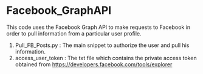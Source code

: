 # Facebook_GraphAPI
This code uses the Facebook Graph API to make requests to Facebook in order to pull information from a particular user profile.

1. Pull_FB_Posts.py : The main snippet to authorize the user and pull his information.
2. access_user_token : The txt file which contains the private access token obtained from https://developers.facebook.com/tools/explorer
